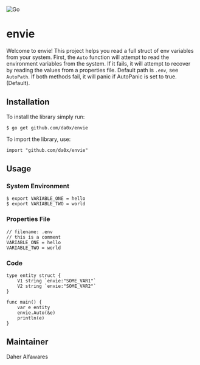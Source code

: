 ![Go](https://github.com/da0x/envie/workflows/Go/badge.svg?branch=main)

# envie
Welcome to envie! This project helps you read a full struct of env variables
from your system. First, the `Auto` function will attempt to read the environment
variables from the system.
If it fails, it will attempt to recover by reading the values from a properties
file. Default path is `.env`, see `AutoPath`.
If both methods fail, it will panic if AutoPanic is set to true. (Default).
## Installation
To install the library simply run:
```
$ go get github.com/da0x/envie
```
To import the library, use:
```
import "github.com/da0x/envie"
```
## Usage
### System Environment
```
$ export VARIABLE_ONE = hello
$ export VARIABLE_TWO = world
```
### Properties File
```
// filename: .env
// this is a comment
VARIABLE_ONE = hello
VARIABLE_TWO = world
```
### Code
```
type entity struct {
	V1 string `envie:"SOME_VAR1"`
	V2 string `envie:"SOME_VAR2"`
}

func main() {
	var e entity
    envie.Auto(&e)
    println(e)
}
```
## Maintainer
Daher Alfawares


